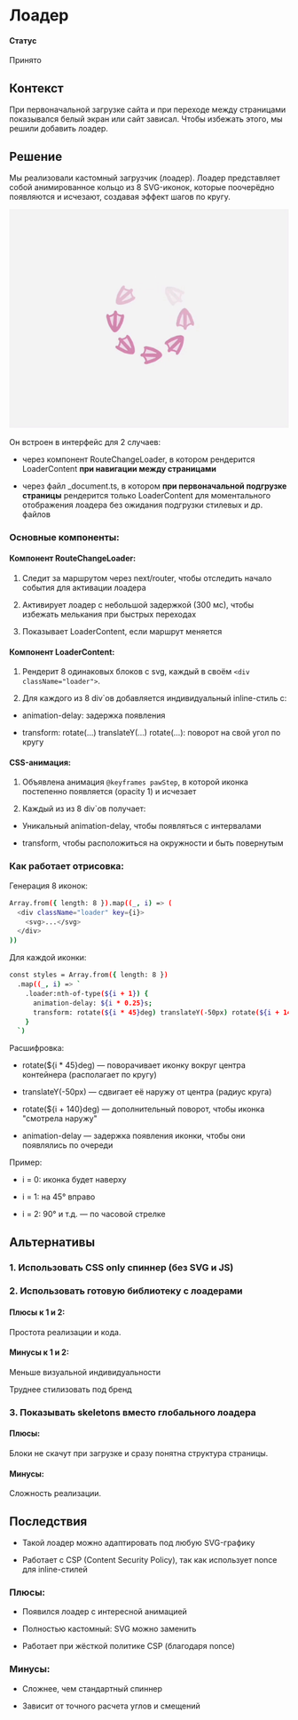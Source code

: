 # Лоадер

#### Статус
Принято

## Контекст
При первоначальной загрузке сайта и при переходе между страницами показывался белый экран или сайт зависал. Чтобы избежать этого, мы решили добавить лоадер.

## Решение
Мы реализовали кастомный загрузчик (лоадер). Лоадер представляет собой анимированное кольцо из 8 SVG-иконок, которые поочерёдно появляются и исчезают, создавая эффект шагов по кругу.

![loader](./gif/loader.gif)

Он встроен в интерфейс для 2 случаев:
- через компонент RouteChangeLoader, в котором рендерится LoaderContent **при навигации между страницами**

- через файл _document.ts, в котором **при первоначальной подгрузке страницы** рендерится только LoaderContent для моментального отображения лоадера без ожидания подгрузки стилевых и др. файлов

### Основные компоненты:

#### Компонент RouteChangeLoader:

1. Следит за маршрутом через next/router, чтобы отследить начало события для активации лоадера

2. Активирует лоадер с небольшой задержкой (300 мс), чтобы избежать мелькания при быстрых переходах

3. Показывает LoaderContent, если маршрут меняется

#### Компонент LoaderContent:

1. Рендерит 8 одинаковых блоков с svg, каждый в своём `<div className="loader">`.

2. Для каждого из 8 div`ов добавляется индивидуальный inline-стиль с:

- animation-delay: задержка появления

- transform: rotate(...) translateY(...) rotate(...): поворот на свой угол по кругу

#### CSS-анимация:

1. Объявлена анимация `@keyframes pawStep`, в которой иконка постепенно появляется (opacity 1) и исчезает

2. Каждый из из 8 div`ов получает:

- Уникальный animation-delay, чтобы появляться с интервалами

- transform, чтобы расположиться на окружности и быть повернутым

### Как работает отрисовка:
Генерация 8 иконок:
```bash
Array.from({ length: 8 }).map((_, i) => (
  <div className="loader" key={i}>
    <svg>...</svg>
  </div>
))
```

Для каждой иконки:
```bash
const styles = Array.from({ length: 8 })
  .map((_, i) => `
    .loader:nth-of-type(${i + 1}) {
      animation-delay: ${i * 0.25}s;
      transform: rotate(${i * 45}deg) translateY(-50px) rotate(${i + 140}deg);
    }
  `)
```

Расшифровка:  
- rotate(${i * 45}deg) — поворачивает иконку вокруг центра контейнера (располагает по кругу)

- translateY(-50px) — сдвигает её наружу от центра (радиус круга)

- rotate(${i + 140}deg) — дополнительный поворот, чтобы иконка "смотрела наружу"

- animation-delay — задержка появления иконки, чтобы они появлялись по очереди

Пример:  
- i = 0: иконка будет наверху

- i = 1: на 45° вправо

- i = 2: 90° и т.д. — по часовой стрелке


## Альтернативы

### 1. Использовать CSS only спиннер (без SVG и JS)

### 2. Использовать готовую библиотеку с лоадерами

#### Плюсы к 1 и 2:
Простота реализации и кода.

#### Минусы к 1 и 2:
Меньше визуальной индивидуальности

Труднее стилизовать под бренд

### 3. Показывать skeletons вместо глобального лоадера

#### Плюсы:
Блоки не скачут при загрузке и сразу понятна структура страницы.

#### Минусы:
Сложность реализации.

## Последствия
- Такой лоадер можно адаптировать под любую SVG-графику

- Работает с CSP (Content Security Policy), так как использует nonce для inline-стилей

### Плюсы:
- Появился лоадер с интересной анимацией

- Полностью кастомный: SVG можно заменить

- Работает при жёсткой политике CSP (благодаря nonce)

### Минусы:
- Сложнее, чем стандартный спиннер

- Зависит от точного расчета углов и смещений

